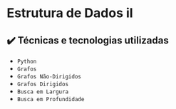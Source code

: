 # Estrutura de Dados iI

## ✔️ Técnicas e tecnologias utilizadas

- ``Python``
- ``Grafos``
- ``Grafos Não-Dirigidos``
- ``Grafos Dirigidos``
- ``Busca em Largura``
- ``Busca em Profundidade``
